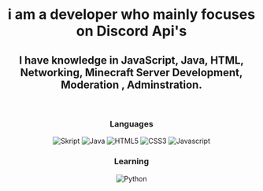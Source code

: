 <div align="center">
  <h1 style="font-weight: bold;"> i am a developer who mainly focuses on Discord Api's</h1>
  <h2>I have knowledge in JavaScript, Java, HTML, Networking, Minecraft Server Development, Moderation , Adminstration.</h2>
  <br/>
  <h3>Languages</h3>
  <div>
    <img alt="Skript" src="https://img.shields.io/badge/-SKRIPT-040a16?style=for-the-badge&logo=skript">
    <img alt="Java" src="https://img.shields.io/badge/-JAVA-040a16?style=for-the-badge&logo=java">
    <img alt="HTML5" src="https://img.shields.io/badge/-HTML5-040a16?style=for-the-badge&logo=html5">
    <img alt="CSS3" src="https://img.shields.io/badge/-CSS3-040a16?style=for-the-badge&logo=css3">
    <img alt="Javascript" src="https://img.shields.io/badge/-Javascript-040a16?style=for-the-badge&logo=javascript">
  </div>

  <h3>Learning</h3>
  <div>
    <img alt="Python" src="https://img.shields.io/badge/-python-040a16?style=for-the-badge&logo=python">
  </div>
  
